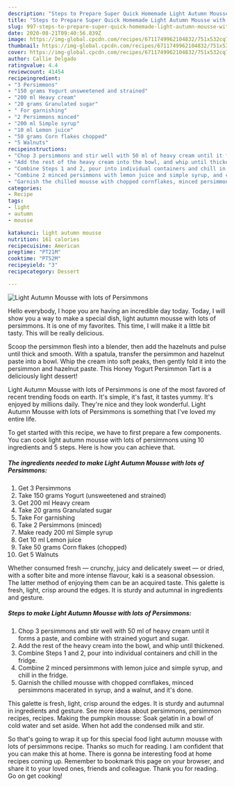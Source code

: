 ```yaml
---
description: "Steps to Prepare Super Quick Homemade Light Autumn Mousse with lots of Persimmons"
title: "Steps to Prepare Super Quick Homemade Light Autumn Mousse with lots of Persimmons"
slug: 997-steps-to-prepare-super-quick-homemade-light-autumn-mousse-with-lots-of-persimmons
date: 2020-08-21T09:40:56.839Z
image: https://img-global.cpcdn.com/recipes/6711749962104832/751x532cq70/light-autumn-mousse-with-lots-of-persimmons-recipe-main-photo.jpg
thumbnail: https://img-global.cpcdn.com/recipes/6711749962104832/751x532cq70/light-autumn-mousse-with-lots-of-persimmons-recipe-main-photo.jpg
cover: https://img-global.cpcdn.com/recipes/6711749962104832/751x532cq70/light-autumn-mousse-with-lots-of-persimmons-recipe-main-photo.jpg
author: Callie Delgado
ratingvalue: 4.4
reviewcount: 41454
recipeingredient:
- "3 Persimmons"
- "150 grams Yogurt unsweetened and strained"
- "200 ml Heavy cream"
- "20 grams Granulated sugar"
- " For garnishing"
- "2 Persimmons minced"
- "200 ml Simple syrup"
- "10 ml Lemon juice"
- "50 grams Corn flakes chopped"
- "5 Walnuts"
recipeinstructions:
- "Chop 3 persimmons and stir well with 50 ml of heavy cream until it forms a paste, and combine with strained yogurt and sugar."
- "Add the rest of the heavy cream into the bowl, and whip until thickened."
- "Combine Steps 1 and 2, pour into individual containers and chill in the fridge."
- "Combine 2 minced persimmons with lemon juice and simple syrup, and chill in the fridge."
- "Garnish the chilled mousse with chopped cornflakes, minced persimmons macerated in syrup, and a walnut, and it&#39;s done."
categories:
- Recipe
tags:
- light
- autumn
- mousse

katakunci: light autumn mousse 
nutrition: 161 calories
recipecuisine: American
preptime: "PT21M"
cooktime: "PT52M"
recipeyield: "3"
recipecategory: Dessert

---
```



![Light Autumn Mousse with lots of Persimmons](https://img-global.cpcdn.com/recipes/6711749962104832/751x532cq70/light-autumn-mousse-with-lots-of-persimmons-recipe-main-photo.jpg)

Hello everybody, I hope you are having an incredible day today. Today, I will show you a way to make a special dish, light autumn mousse with lots of persimmons. It is one of my favorites. This time, I will make it a little bit tasty. This will be really delicious.

Scoop the persimmon flesh into a blender, then add the hazelnuts and pulse until thick and smooth. With a spatula, transfer the persimmon and hazelnut paste into a bowl. Whip the cream into soft peaks, then gently fold it into the persimmon and hazelnut paste. This Honey Yogurt Persimmon Tart is a deliciously light dessert!

Light Autumn Mousse with lots of Persimmons is one of the most favored of recent trending foods on earth. It's simple, it's fast, it tastes yummy. It's enjoyed by millions daily. They're nice and they look wonderful. Light Autumn Mousse with lots of Persimmons is something that I've loved my entire life.


To get started with this recipe, we have to first prepare a few components. You can cook light autumn mousse with lots of persimmons using 10 ingredients and 5 steps. Here is how you can achieve that.

<!--inarticleads1-->

##### The ingredients needed to make Light Autumn Mousse with lots of Persimmons:

1. Get 3 Persimmons
1. Take 150 grams Yogurt (unsweetened and strained)
1. Get 200 ml Heavy cream
1. Take 20 grams Granulated sugar
1. Take  For garnishing
1. Take 2 Persimmons (minced)
1. Make ready 200 ml Simple syrup
1. Get 10 ml Lemon juice
1. Take 50 grams Corn flakes (chopped)
1. Get 5 Walnuts


Whether consumed fresh — crunchy, juicy and delicately sweet — or dried, with a softer bite and more intense flavour, kaki is a seasonal obsession. The latter method of enjoying them can be an acquired taste. This galette is fresh, light, crisp around the edges. It is sturdy and autumnal in ingredients and gesture. 

<!--inarticleads2-->

##### Steps to make Light Autumn Mousse with lots of Persimmons:

1. Chop 3 persimmons and stir well with 50 ml of heavy cream until it forms a paste, and combine with strained yogurt and sugar.
1. Add the rest of the heavy cream into the bowl, and whip until thickened.
1. Combine Steps 1 and 2, pour into individual containers and chill in the fridge.
1. Combine 2 minced persimmons with lemon juice and simple syrup, and chill in the fridge.
1. Garnish the chilled mousse with chopped cornflakes, minced persimmons macerated in syrup, and a walnut, and it&#39;s done.


This galette is fresh, light, crisp around the edges. It is sturdy and autumnal in ingredients and gesture. See more ideas about persimmons, persimmon recipes, recipes. Making the pumpkin mousse: Soak gelatin in a bowl of cold water and set aside. When hot add the condensed milk and stir. 

So that's going to wrap it up for this special food light autumn mousse with lots of persimmons recipe. Thanks so much for reading. I am confident that you can make this at home. There is gonna be interesting food at home recipes coming up. Remember to bookmark this page on your browser, and share it to your loved ones, friends and colleague. Thank you for reading. Go on get cooking!
